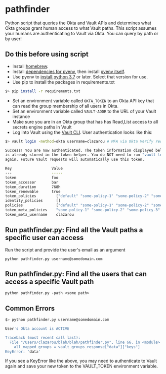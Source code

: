 # pathfinder

Python script that queries the Okta and Vault APIs and determines what Okta groups grant human access to what Vault paths.  This script assumes your humans are authenticating to Vault via Okta.  You can query by path or by user! 

## Do this before using script
- Install [homebrew](https://brew.sh/).  
- Install [dependencies for pyenv](https://realpython.com/intro-to-pyenv/#build-dependencies), then install [pyenv itself](https://realpython.com/intro-to-pyenv/#using-the-pyenv-installer).  
- Use pyenv to [install python 3.7](https://realpython.com/intro-to-pyenv/#using-pyenv-to-install-python) or later.  Select that version for use.
- Use pip to install the packages in requirements.txt
```sh 
$> pip install -r requirements.txt
```
- Set an environment variable called `OKTA_TOKEN` to an Okta API key that can read the group membership of all users in Okta.  
- Set an environment variable called `VAULT-ADDR` to the URL of your Vault instance
- Make sure you are in an Okta group that has has Read,List access to all secrets engine paths in Vault
- Log into Vault using the [Vault CLI](https://developer.hashicorp.com/vault/downloads).  User authentication looks like this:
```sh
$> vault login -method=okta username=clazarou # MFA via Okta Verify required

Success! You are now authenticated. The token information displayed below
is already stored in the token helper. You do NOT need to run "vault login"
again. Future Vault requests will automatically use this token.

Key                  Value
---                  -----
token                foo
token_accessor       bar
token_duration       768h
token_renewable      true
token_policies         ["default" "some-policy-1" "some-policy-2" "some-policy-3"]
identity_policies      []
policies               ["default" "some-policy-1" "some-policy-2" "some-policy-3"]
token_meta_policies    "some-policy-1" "some-policy-2" "some-policy-3"
token_meta_username    clazarou
```

## Run pathfinder.py: Find all the Vault paths a specific user can access
Run the script and provide the user's email as an argument

```python pathfinder.py username@somedomain.com```

## Run pathfinder.py: Find all the users that can access a specific Vault path

```python pathfinder.py -path <some path>```

## Common Errors
```sh
$> python pathfinder.py username@somedomain.com

User's Okta account is ACTIVE

Traceback (most recent call last):
  File "/Users/clazarou/blah/blah/pathfinder.py", line 66, in <module>
    all_mapped_groups = vault_groups_response["data"]["keys"]
KeyError: 'data'
```
If you see a KeyError like the above, you may need to authenticate to Vault again and save your new token to the VAULT_TOKEN environment variable.
